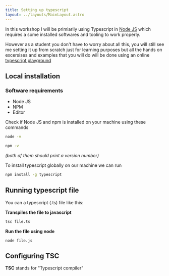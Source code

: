 ```yaml
---
title: Setting up typescript
layout: ../layouts/MainLayout.astro
---
```


In this workshop I will be primiarily using Typescript in [Node JS](https://nodejs.org/en/) which requires a some installed softwares and tooling to work properly.

However as a student you don't have to worry about all this, you will still see me setting it up from scratch just for learning purposes but all the hands on excersises and examples that you will do will be done using an online [typescript playground](https://www.typescriptlang.org/play)

## Local installation

### Software requirements

- Node JS
- NPM
- Editor

Check if Node JS and npm is installed on your machine using these commands

```bash
node -v
```

```bash
npm -v
```

_(both of them should print a version number)_

To install typescript globally on our machine we can run

```sh
npm install -g typescript
```

## Running typescript file

You can a typescript (.ts) file like this:

**Transpiles the file to javascript**

```bash
tsc file.ts
```

**Run the file using node**

```
node file.js
```

## Configuring TSC

**TSC** stands for "Typescript compiler"

